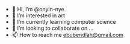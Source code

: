 - 👋 Hi, I’m @onyin-nye
- 👀 I’m interested in art
- 🌱 I’m currently learning computer science
- 💞️ I’m looking to collaborate on ...
- 📫 How to reach me ebubendlah@gmail.com

<!---
onyin-nye/onyin-nye is a ✨ special ✨ repository because its `README.md` (this file) appears on your GitHub profile.
You can click the Preview link to take a look at your changes.
--->
